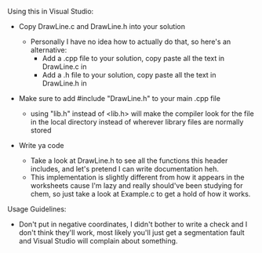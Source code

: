 Using this in Visual Studio:

- Copy DrawLine.c and DrawLine.h into your solution
	- Personally I have no idea how to actually do that, so here's an alternative:
		- Add a .cpp file to your solution, copy paste all the text in DrawLine.c in
		- Add a .h file to your solution, copy paste all the text in DrawLine.h in
		
- Make sure to add #include "DrawLine.h" to your main .cpp file
	- using "lib.h" instead of \<lib.h\> will make the compiler look for the file in the local directory instead of wherever library files are normally stored
	
- Write ya code
	- Take a look at DrawLine.h to see all the functions this header includes, and let's pretend I can write documentation heh.
	- This implementation is slightly different from how it appears in the worksheets cause I'm lazy and really should've been studying for chem, so just take a look at Example.c to get a hold of how it works.

Usage Guidelines:
- Don't put in negative coordinates, I didn't bother to write a check and I don't think they'll work, most likely you'll just get a segmentation fault and Visual Studio will complain about something. 
